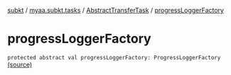[subkt](../../index.md) / [myaa.subkt.tasks](../index.md) / [AbstractTransferTask](index.md) / [progressLoggerFactory](./progress-logger-factory.md)

# progressLoggerFactory

`protected abstract val progressLoggerFactory: ProgressLoggerFactory` [(source)](https://github.com/Myaamori/SubKt/blob/0.1.9/src/main/kotlin/myaa/subkt/tasks/tasks.kt#L1595)